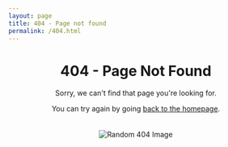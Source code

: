 ```yaml
---
layout: page
title: 404 - Page not found
permalink: /404.html
---
```


<div style="text-align: center;">
  <h1>404 - Page Not Found</h1>
  <p>Sorry, we can't find that page you're looking for.</p>
  <p>You can try again by going <a href="{{ site.baseurl }}/">back to the homepage</a>.</p>
  
  <img id="randomImage" src="" alt="Random 404 Image" style="max-width: 100%; height: auto; margin-top: 20px;">
</div>

<script>
  const images = [
    "/images/404/img1.jpg",
    "/images/404/img2.jpg",
    "/images/404/img3.jpg",
    "/images/404/img4.jpg",
    "/images/404/img5.jpg"
  ];
  
  const randomIndex = Math.floor(Math.random() * images.length);
  document.getElementById("randomImage").src = images[randomIndex];
</script>

